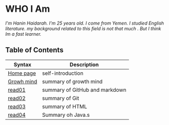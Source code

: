 # WHO I Am 
*I'm Hanin Haidarah. I'm 25 years old. I come from Yemen. I studied English literature. my background  related to this field is not that much . But I think Im a fast learner.*




    
## Table of  Contents  

| Syntax                                                               | Description                    |
| -----------                                                          | -----------                    |
| [Home page](https://haninhaidrah.github.io/reading-notes/)           | self-introduction              |
|[Growh mind](https://haninhaidrah.github.io/reading-notes/growthmind) | summary of growth mind         | 
|[read01](https://haninhaidrah.github.io/reading-notes/read01)         |summary of GitHub and markdown  |     
|[read02](https://haninhaidrah.github.io/reading-notes/read02)         |   summary of Git               |
|[read03](https://haninhaidrah.github.io/reading-notes/read03)         | summary of HTML                | 
|[read04](https://haninhaidrah.github.io/reading-notes/read04)         | Summary oh Java.s              |
                 


